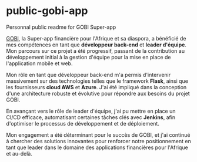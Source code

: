 # public-gobi-app
Personnal public readme for GOBI Super-app

[GOBI](https://my.gobi-app.com/), la Super-app financière pour l'Afrique et sa diaspora, a bénéficié de mes compétences en tant que **développeur back-end** et **leader d'équipe**. Mon parcours sur ce projet a été progressif, passant de la contribution au développement initial à la gestion d'équipe pour la mise en place de l'application mobile et web.

Mon rôle en tant que développeur back-end m'a permis d'intervenir massivement sur des technologies telles que le framework **Flask**, ainsi que les fournisseurs **cloud AWS** et **Azure**. J'ai été impliqué dans la conception d'une architecture robuste et évolutive pour répondre aux besoins du projet GOBI.

En avançant vers le rôle de leader d'équipe, j'ai pu mettre en place un CI/CD efficace, automatisant certaines tâches clés avec **Jenkins**, afin d'optimiser le processus de développement et de déploiement.

Mon engagement a été déterminant pour le succès de GOBI, et j'ai continué à chercher des solutions innovantes pour renforcer notre positionnement en tant que leader dans le domaine des applications financières pour l'Afrique et au-delà.
